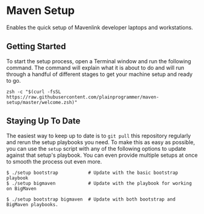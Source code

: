 # Maven Setup

Enables the quick setup of Mavenlink developer laptops and workstations.

## Getting Started

To start the setup process, open a Terminal window and run the following
command. The command will explain what it is about to do and will run through
a handful of different stages to get your machine setup and ready to go.

```
zsh -c "$(curl -fsSL https://raw.githubusercontent.com/plainprogrammer/maven-setup/master/welcome.zsh)"
```

## Staying Up To Date

The easiest way to keep up to date is to `git pull` this repository regularly
and rerun the setup playbooks you need. To make this as easy as possible, you
can use the `setup` script with any of the following options to update against
that setup's playbook. You can even provide multiple setups at once to smooth
the process out even more.

```
$ ./setup bootstrap           # Update with the basic bootstrap playbook
$ ./setup bigmaven            # Update with the playbook for working on BigMaven

$ ./setup bootstrap bigmaven  # Update with both bootstrap and BigMaven playbooks.
```
